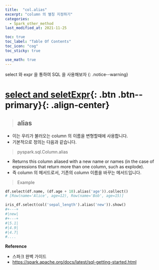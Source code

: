 ```yaml
---
title:  "col.alias"
excerpt: "column 의 별칭 지정하기"
categories:
  - Spark_other_method
last_modified_at: 2021-11-25

toc: true
toc_label: "Table Of Contents"
toc_icon: "cog"
toc_sticky: true

use_math: true
---
```


select 와 expr 을 통하여 SQL 을 사용해보자
{: .notice--warning}

# [select and seletExpr](#link){: .btn .btn--primary}{: .align-center}

> ## alias 

- 이는 우리가 불러오는 column 의 이름을 변형할때에 사용합니다.
- 기본적으로 정의는 다음과 같습니다.

> pyspark.sql.Column.alias

- Returns this column aliased with a new name or names (in the case of expressions that return more than one column, such as explode).
- 즉 column 의 메서드로서, 기존의 column 이름을 바꾸는 메서드입니다.

> Example

```python
df.select(df.name, (df.age + 10).alias('age')).collect()
# [Row(name='Alice', age=12), Row(name='Bob', age=15)]
```

```python
iris_df.select(col('sepal_length').alias('new')).show()
#+---+
#|new|
#+---+
#|5.1|
#|4.9|
#|4.7|
#....
```



**Reference**

- 스파크 완벽 가이드
- https://spark.apache.org/docs/latest/sql-getting-started.html

